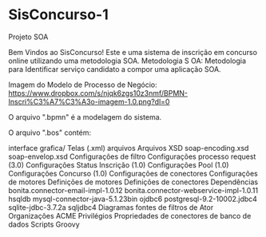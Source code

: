 # SisConcurso-1
Projeto SOA

Bem Vindos ao SisConcurso! Este e uma sistema de inscrição em concurso online utilizando uma metodologia SOA. Metodologia S
OA: Metodologia para Identificar serviço candidato a compor uma aplicação SOA.

Imagem do Modelo de Processo de Negócio: https://www.dropbox.com/s/njqk6zgs10z3nmf/BPMN-Inscri%C3%A7%C3%A3o-imagem-1.0.png?dl=0

O arquivo ".bpmn" é a modelagem do sistema.

O arquivo ".bos" contém:

interface grafica/ Telas (.xml)
arquivos 
Arquivos XSD 
soap-encoding.xsd 
soap-envelop.xsd 
Configurações de filtro 
Configurações processo request (3.0)
Configurações Status Inscrição (1.0) 
Configurações Pool (1.0) 
Configurações Concurso (1.0) 
Configurações de conectores 
Configurações de motores Definições de motores Definições de conectores
Dependências 
bonita.connector-email-impl-1.0.12 
bonita.connector-webservice-impl-1.0.11 
hsqldb mysql-connector-java-5.1.23bin 
ojdbc6 
postgresql-9.2-10002.jdbc4 
sqlite-jdbc-3.7.2a 
sqljdbc4 
Diagramas fontes de filtros de Ator 
Organizações 
ACME 
Privilégios 
Propriedades de conectores de banco de dados 
Scripts Groovy

